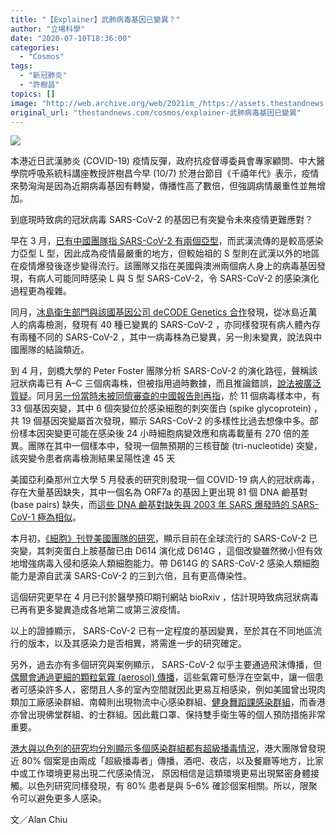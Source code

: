 ```yaml
---
title: "【Explainer】武肺病毒基因已變異？"
author: "立場科學"
date: "2020-07-10T18:36:00"
categories:
  - "Cosmos"
tags:
  - "新冠肺炎"
  - "許樹昌"
topics: []
image: "http://web.archive.org/web/2021im_/https://assets.thestandnews.com/media/photos/Untitled-120copy_fj5ZG.png"
original_url: "thestandnews.com/cosmos/explainer-武肺病毒基因已變異"
---
```

![](http://web.archive.org/web/2021im_/https://assets.thestandnews.com/media/photos/Untitled-120copy_fj5ZG.png)

本港近日武漢肺炎 (COVID-19) 疫情反彈，政府抗疫督導委員會專家顧問、中大醫學院呼吸系統科講座教授許樹昌今早 (10/7) 於港台節目《千禧年代》表示，疫情來勢洶洶是因為近期病毒基因有轉變，傳播性高了數倍，但強調病情嚴重性並無增加。

到底現時致病的冠狀病毒 SARS-CoV-2 的基因已有突變令未來疫情更難應對？

早在 3 月，[已有中國團隊指 SARS-CoV-2 有兩個亞型](../../cosmos/%E6%AD%A6%E6%BC%A2%E8%82%BA%E7%82%8E-%E4%B8%AD%E5%9C%8B%E5%9C%98%E9%9A%8A%E7%A8%B1%E7%97%85%E6%AF%92%E6%9C%89-2-%E5%80%8B%E4%BA%9E%E5%9E%8B-%E6%84%9F%E6%9F%93%E5%8A%9B%E6%9C%89%E5%B7%AE%E7%95%B0/)，而武漢流傳的是較高感染力亞型 L 型，因此成為疫情最嚴重的地方，但較始祖的 S 型則在武漢以外的地區在疫情爆發後逐步變得流行。該團隊又指在美國與澳洲兩個病人身上的病毒基因發現，有病人可能同時感染 L 與 S 型 SARS-CoV-2，令 SARS-CoV-2 的感染演化過程更為複雜。

同月，[冰島衛生部門與該國基因公司 deCODE Genetics 合作](../../international/%E6%AD%A6%E6%BC%A2%E8%82%BA%E7%82%8E-%E5%86%B0%E5%B3%B6%E5%9F%BA%E5%9B%A0%E5%85%AC%E5%8F%B8%E7%A8%B1%E6%9C%89-40-%E7%A8%AE%E8%AE%8A%E5%9E%8B-sars-cov-2-%E6%9C%89%E7%97%85%E4%BA%BA%E9%AB%94%E5%85%A7%E6%9C%89%E5%85%A9%E7%97%85%E6%AF%92%E6%A0%AA/)發現，從冰島近萬人的病毒檢測，發現有 40 種已變異的 SARS-CoV-2 ，亦同樣發現有病人體內存有兩種不同的 SARS-CoV-2 ，其中一病毒株為已變異，另一則未變異，說法與中國團隊的結論類近。

到 4 月，劍橋大學的 Peter Foster 團隊分析 SARS-CoV-2 的演化路徑，聲稱該冠狀病毒已有 A–C 三個病毒株，但被指用過時數據，而且推論錯誤，[說法被廣泛質疑](../../%E5%81%A5%E5%BA%B7/%E5%8A%8D%E6%A9%8B%E5%A4%A7%E5%AD%B8-%E6%96%B0%E5%86%A0%E7%97%85%E6%AF%92%E5%88%86%E7%82%BAabc%E6%A0%AA-%E7%90%86%E8%AB%96-%E8%A2%AB%E5%9F%BA%E5%9B%A0%E5%AD%B8%E5%AE%B6%E6%89%B9%E8%A9%95-%E9%8C%AF%E6%BC%8F%E7%99%BE%E5%87%BA/)。同月[另一份當時未被同儕審查的中國報告則再指](../../%E5%81%A5%E5%BA%B7/%E6%AD%A6%E6%BC%A2%E8%82%BA%E7%82%8E-%E4%B8%AD%E5%9C%8B%E5%B7%A5%E7%A8%8B%E9%99%A2%E9%99%A2%E5%A3%AB%E7%A0%94%E7%A9%B6-%E7%97%85%E6%AF%92%E6%9C%89-19-%E5%80%8B%E5%85%A8%E6%96%B0%E5%9F%BA%E5%9B%A0%E7%AA%81%E8%AE%8A-%E6%88%96%E5%A2%9E%E8%87%B4%E7%97%85%E6%80%A7/)，於 11 個病毒樣本中，有 33 個基因突變，其中 6 個突變位於感染細胞的刺突蛋白 (spike glycoprotein) ，共 19 個基因突變屬首次發現，顯示 SARS-CoV-2 的多樣性比過去想像中多。部份樣本因突變更可能在感染後 24 小時細胞病變效應和病毒載量有 270 倍的差異。團隊在其中一個樣本中，發現一個無預期的三核苷酸 (tri-nucleotide) 突變，該突變令患者病毒檢測結果呈陽性達 45 天

美國亞利桑那州立大學 5 月發表的研究則發現一個 COVID-19 病人的冠狀病毒，存在大量基因缺失，其中一個名為 ORF7a 的基因上更出現 81 個 DNA 鹼基對 (base pairs) 缺失，而[這些 DNA 鹼基對缺失與 2003 年 SARS 爆發時的 SARS-CoV-1 極為相似](../../cosmos/%E6%AD%A6%E6%BC%A2%E8%82%BA%E7%82%8E-%E7%BE%8E%E5%85%A9%E7%A0%94%E7%A9%B6%E7%99%BC%E7%8F%BE%E4%B8%8D%E5%90%8C%E5%9F%BA%E5%9B%A0%E7%AA%81%E8%AE%8A-%E6%9C%89%E6%83%85%E6%B3%81%E8%88%8703%E5%B9%B4%E6%B2%99%E5%A3%AB%E7%97%85%E6%AF%92%E5%9F%BA%E5%9B%A0%E6%83%85%E6%B3%81%E6%A5%B5%E7%82%BA%E7%9B%B8%E4%BC%BC/)。

本月初，[《細胞》刊登美國團隊的研究](../../cosmos/%E6%AD%A6%E6%BC%A2%E8%82%BA%E7%82%8E-%E8%AE%8A%E7%95%B0%E7%97%85%E6%AF%92%E5%85%A8%E7%90%83%E8%BC%83%E6%B5%81%E8%A1%8C-%E6%AF%94%E6%AD%A6%E6%BC%A2%E5%8E%9F%E5%A7%8B%E7%89%88%E6%9C%AC%E6%84%9F%E6%9F%93%E8%83%BD%E5%8A%9B%E6%9B%B4%E9%AB%98/)，顯示目前在全球流行的 SARS-CoV-2 已突變，其刺突蛋白上胺基酸已由 D614 演化成 D614G ，這個改變雖然微小但有效地增強病毒入侵和感染人類細胞能力。帶 D614G 的 SARS-CoV-2 感染人類細胞能力是源自武漢 SARS-CoV-2 的三到六倍，且有更高傳染性。

這個研究更早在 4 月已刊於醫學預印期刊網站 bioRxiv ，估計現時致病冠狀病毒已再有更多變異造成各地第二或第三波疫情。

以上的證據顯示， SARS-CoV-2 已有一定程度的基因變異，至於其在不同地區流行的版本，以及其感染力是否相異，將需進一步的研究確定。

另外，過去亦有多個研究與案例顯示， SARS-CoV-2 似乎主要通過飛沫傳播，但[偶爾會通過更細的顆粒氣霧 (aerosol) 傳播](../../cosmos/%E6%AD%A6%E6%BC%A2%E8%82%BA%E7%82%8E-%E8%BC%83%E5%8F%A3%E6%B0%B4%E6%9B%B4%E7%B4%B0%E6%B0%A3%E9%9C%A7%E8%83%BD%E5%82%B3%E6%92%AD%E7%97%85%E6%AF%92-%E5%94%B1%E6%AD%8C%E6%99%82%E5%99%B4%E5%87%BA%E9%87%8F%E8%BC%83%E5%A4%9A-%E5%AF%86%E5%B0%81%E7%A9%BA%E9%96%93%E5%82%B3%E6%9F%93%E9%A2%A8%E9%9A%AA%E4%B9%9F%E9%AB%98/)，這些氣霧可懸浮在空氣中，讓一個患者可感染許多人，密閉且人多的室內空間就因此更易互相感染，例如美國曾出現肉類加工廠感染群組、南韓則出現物流中心感染群組、[健身舞蹈課感染群組](../../%E5%81%A5%E5%BA%B7/%E6%AD%A6%E6%BC%A2%E8%82%BA%E7%82%8E-%E9%9F%93%E5%9C%8B%E5%AD%B8%E8%80%85%E5%88%86%E6%9E%90%E4%BA%8C%E6%9C%88%E5%81%A5%E8%BA%AB%E8%88%9E%E8%B9%88%E8%AA%B2%E7%BE%A4%E7%B5%84-%E8%AD%A6%E5%91%8A%E9%81%BF%E5%85%8D%E5%A4%9A%E4%BA%BA%E5%AE%A4%E5%85%A7%E4%B8%8A%E9%AB%98%E5%BC%B7%E5%BA%A6%E9%81%8B%E5%8B%95%E8%AA%B2/)，而香港亦曾出現佛堂群組、的士群組。因此戴口罩、保持雙手衛生等的個人預防措施非常重要。

[港大與以色列的研究均分別顯示多個感染群組都有超級播毒情況](../../cosmos/%E6%AD%A6%E6%BC%A2%E8%82%BA%E7%82%8E-%E6%B8%AF%E5%A4%A7%E7%A0%94%E7%A9%B6-%E6%9C%AC%E5%9C%B0-80-%E5%80%8B%E6%A1%88%E6%88%96%E8%88%87-%E8%B6%85%E7%B4%9A%E6%92%AD%E6%AF%92-%E6%9C%89%E9%97%9C/)，港大團隊曾發現近 80% 個案是由兩成「超級播毒者」傳播，酒吧、夜店，以及餐廳等地方，比家中或工作環境更易出現二代感染情況， 原因相信是這類環境更易出現緊密身體接觸。以色列研究同樣發現，有 80% 患者是與 5–6% 確診個案相關。所以，限聚令可以避免更多人感染。

文／Alan Chiu